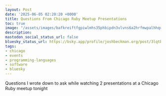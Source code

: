 ```yaml
---
layout: Post
date: '2025-06-05 02:20:20 +0000'
title: Questions From Chicago Ruby Meetup Presentations
toc: true
image: "/assets/images/bafkreiftfgpiwlmhs35phbipdn3vlvns6a2hrfmwpalhhqut4wwmkn57eq@jpeg.jpeg"
description:
mastodon_social_status_url: false
bluesky_status_url: https://bsky.app/profile/joshbeckman.org/post/3lqtb2pwgdk2x
tags:
- chicago
- events
- programming-languages
- software
- bluesky
---
```


Questions I wrote down to ask while watching 2 presentations at a Chicago Ruby meetup tonight
